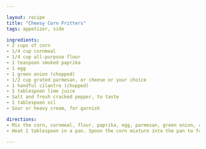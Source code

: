 ```yaml
---

layout: recipe
title: "Cheesy Corn Fritters"
tags: appetizer, side

ingredients:
- 2 cups of corn
- 1/4 cup cornmeal
- 1/4 cup all-purpose flour
- 1 teaspoon smoked paprika
- 1 egg
- 1 green onion (chopped)
- 1/2 cup grated parmesan, or cheese or your choice
- 1 handful cilantro (chopped)
- 1 tablespoon lime juice
- Salt and fresh cracked pepper, to taste
- 1 tablespoon oil
- Sour or heavy cream, for garnish

directions:
- Mix the corn, cornmeal, flour, paprika, egg, parmesan, green onion, cilantro, lime juice in a large bowl. Add some water if the mixture is too dry.
- Heat 1 tablespoon in a pan. Spoon the corn mixture into the pan to form patties and cook until golden brown on both sides, about 4 minutes per side. Garnish with a dollop of cream. Enjoy!

---
```

